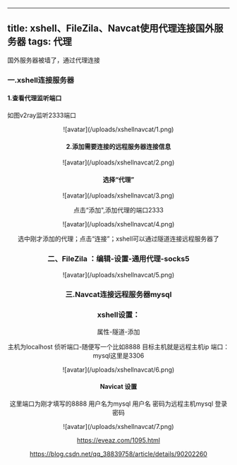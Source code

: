 
---
title: xshell、FileZila、Navcat使用代理连接国外服务器
tags: 代理
---

国外服务器被墙了，通过代理连接

<!--more--> 
### 一.xshell连接服务器

#### 1.查看代理监听端口
如图v2ray监听2333端口

<div align=center>![avatar](/uploads/xshellnavcat/1.png)

#### 2.添加需要连接的远程服务器连接信息
<div align=center>![avatar](/uploads/xshellnavcat/2.png)


####  选择“代理”
<div align=center>![avatar](/uploads/xshellnavcat/3.png)

点击“添加",添加代理的端口2333
<div align=center>![avatar](/uploads/xshellnavcat/4.png)


选中刚才添加的代理；点击“连接”；xshell可以通过隧道连接远程服务器了


### 二、FileZila ：编辑-设置-通用代理-socks5

<div align=center>![avatar](/uploads/xshellnavcat/5.png)


### 三.Navcat连接远程服务器mysql

### xshell设置：
属性-隧道-添加

主机为localhost
侦听端口-随便写一个比如8888
目标主机就是远程主机ip
端口：mysql这里是3306

<div align=center>![avatar](/uploads/xshellnavcat/6.png)

#### Navicat 设置

这里端口为刚才填写的8888
用户名为mysql 用户名
密码为远程主机mysql 登录密码

<div align=center>![avatar](/uploads/xshellnavcat/7.png)



https://eveaz.com/1095.html

https://blog.csdn.net/qq_38839758/article/details/90202260